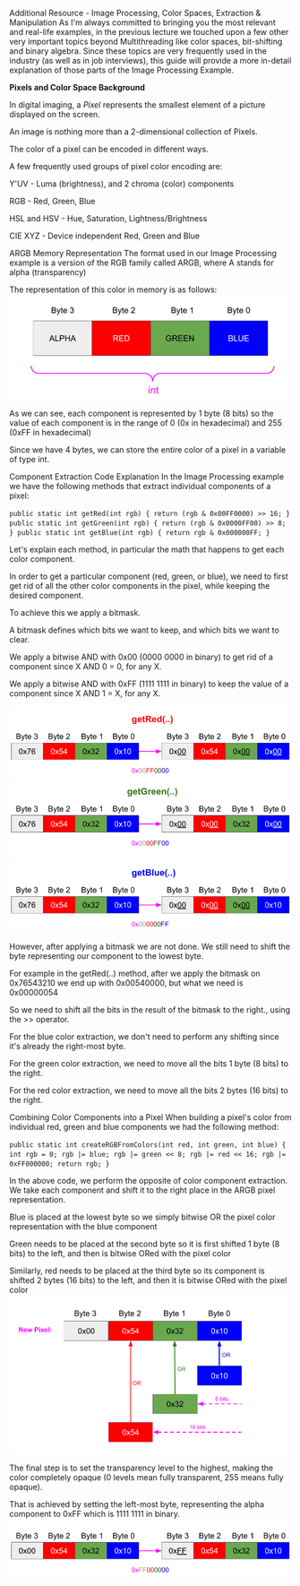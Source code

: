 Additional Resource - Image Processing, Color Spaces, Extraction & Manipulation
As I'm always committed to bringing you the most relevant and real-life examples, in the previous lecture we touched upon a few other very important topics beyond Multithreading like color spaces, bit-shifting and binary algebra. Since these topics are very frequently used in the industry (as well as in job interviews), this guide will provide a more in-detail explanation of those parts of the Image Processing Example.

**Pixels and Color Space Background**

In digital imaging, a _Pixel_ represents the smallest element of a picture displayed on the screen.

An image is nothing more than a 2-dimensional collection of Pixels.

The color of a pixel can be encoded in different ways.

A few frequently used groups of pixel color encoding are:

Y'UV - Luma (brightness), and 2 chroma (color) components

RGB - Red, Green, Blue

HSL and HSV - Hue, Saturation, Lightness/Brightness

CIE XYZ  - Device independent Red, Green and Blue

ARGB Memory Representation
The format used in our Image Processing example is a version of the RGB family called ARGB, where A stands for alpha (transparency)

The representation of this color in memory is as follows:
![img.png](readmeImages/img.png)

As we can see, each component is represented by 1 byte (8 bits) so the value of each component is in the range of 0 (0x in hexadecimal) and 255 (0xFF in hexadecimal)

Since we have 4 bytes, we can store the entire color of a pixel in a variable of type int.

Component Extraction Code Explanation
In the Image Processing example we have the following methods that extract individual components of a pixel:

`public static int getRed(int rgb) {
return (rgb & 0x00FF0000) >> 16;
}
public static int getGreen(int rgb) {
return (rgb & 0x0000FF00) >> 8;
}
public static int getBlue(int rgb) {
return rgb & 0x000000FF;
}`

Let's explain each method, in particular the math that happens to get each color component.

In order to get a particular component (red, green, or blue), we need to first get rid of all the other color components in the pixel, while keeping the desired component.

To achieve this we apply a bitmask.

A bitmask defines which bits we want to keep, and which bits we want to clear.

We apply a bitwise AND with 0x00 (0000 0000 in binary) to get rid of a component since X AND 0 = 0, for any X.

We apply a bitwise AND with 0xFF (1111 1111 in binary) to keep the value of a component since X AND 1 = X, for any X.

![img_1.png](readmeImages/img_1.png)
![img_2.png](readmeImages/img_2.png)
![img_3.png](readmeImages/img_3.png)

However, after applying a bitmask we are not done. We still need to shift the byte representing our component to the lowest byte.

For example in the getRed(..) method, after we apply the bitmask on 0x76543210 we end up with 0x00540000, but what we need is 0x00000054

So we need to shift all the bits in the result of the bitmask to the right., using the >> operator.

For the blue color extraction, we don't need to perform any shifting since it's already the right-most byte.

For the green color extraction, we need to move all the bits 1 byte (8 bits) to the right.

For the red color extraction, we need to move all the bits 2 bytes (16 bits) to the right.

Combining Color Components into a Pixel
When building a pixel's color from individual red, green and blue components we had the following method:

`public static int createRGBFromColors(int red, int green, int blue) { 
    int rgb = 0;
    rgb |= blue;
    rgb |= green << 8;
    rgb |= red << 16;
     rgb |= 0xFF000000;
    return rgb;
}`

In the above code, we perform the opposite of color component extraction. We take each component and shift it to the right place in the ARGB pixel representation.

Blue is placed at the lowest byte so we simply bitwise OR the pixel color representation with the blue component

Green needs to be placed at the second byte so it is first shifted 1 byte (8 bits) to the left, and then is bitwise ORed with the pixel color

Similarly, red needs to be placed at the third byte so its component is shifted 2 bytes (16 bits) to the left, and then it is bitwise ORed with the pixel color
![img_4.png](readmeImages/img_4.png)

The final step is to set the transparency level to the highest, making the color completely opaque (0 levels mean fully transparent, 255 means fully opaque).

That is achieved by setting the left-most byte, representing the alpha component to 0xFF which is 1111 1111 in binary.
![img_5.png](readmeImages/img_5.png)
